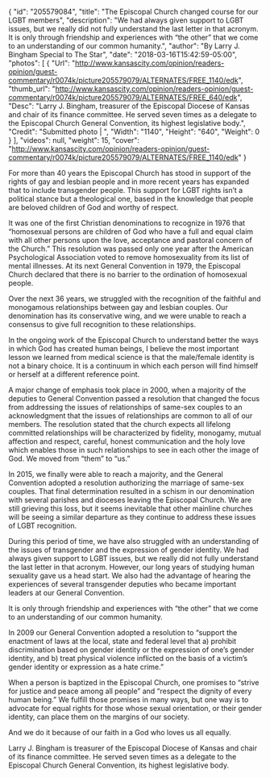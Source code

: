 {
  "id": "205579084",
  "title": "The Episcopal Church changed course for our LGBT members",
  "description": "We had always given support to LGBT issues, but we really did not fully understand the last letter in that acronym. It is only through friendship and experiences with “the other” that we come to an understanding of our common humanity.",
  "author": "By Larry J. Bingham Special to The Star",
  "date": "2018-03-16T15:42:59-05:00",
  "photos": [
    {
      "Url": "http://www.kansascity.com/opinion/readers-opinion/guest-commentary/r0074k/picture205579079/ALTERNATES/FREE_1140/edk",
      "thumb_url": "http://www.kansascity.com/opinion/readers-opinion/guest-commentary/r0074k/picture205579079/ALTERNATES/FREE_640/edk",
      "Desc": "Larry J. Bingham, treasurer of the Episcopal Diocese of Kansas and chair of its finance committee. He served seven times as a delegate to the Episcopal Church General Convention, its highest legislative body.",
      "Credit": "Submitted photo | ",
      "Width": "1140",
      "Height": "640",
      "Weight": 0
    }
  ],
  "videos": null,
  "weight": 15,
  "cover": "http://www.kansascity.com/opinion/readers-opinion/guest-commentary/r0074k/picture205579079/ALTERNATES/FREE_1140/edk"
}

<p>For more than 40 years the Episcopal Church has stood in support of the rights of gay and lesbian people and in more recent years has expanded that to include transgender people. This support for LGBT rights isn’t a political stance but a theological one, based in the knowledge that people are beloved children of God and worthy of respect.</p><div class="ng_z_idx_alfa"><p>It was one of the first Christian denominations to recognize in 1976 that “homosexual persons are children of God who have a full and equal claim with all other persons upon the love, acceptance and pastoral concern of the Church.” This resolution was passed only one year after the American Psychological Association voted to remove homosexuality from its list of mental illnesses. At its next General Convention in 1979, the Episcopal Church declared that there is no barrier to the ordination of homosexual people.</p> </div><p>Over the next 36 years, we struggled with the recognition of the faithful and monogamous relationships between gay and lesbian couples. Our denomination has its conservative wing, and we were unable to reach a consensus to give full recognition to these relationships.</p><p>In the ongoing work of the Episcopal Church to understand better the ways in which God has created human beings, I believe the most important lesson we learned from medical science is that the male/female identity is not a binary choice. It is a continuum in which each person will find himself or herself at a different reference point. </p><p>A major change of emphasis took place in 2000, when a majority of the deputies to General Convention passed a resolution that changed the focus from addressing the issues of relationships of same-sex couples to an acknowledgment that the issues of relationships are common to all of our members. The resolution stated that the church expects all lifelong committed relationships will be characterized by fidelity, monogamy, mutual affection and respect, careful, honest communication and the holy love which enables those in such relationships to see in each other the image of God. We moved from “them” to “us.”</p><p>In 2015, we finally were able to reach a majority, and the General Convention adopted a resolution authorizing the marriage of same-sex couples. That final determination resulted in a schism in our denomination with several parishes and dioceses leaving the Episcopal Church. We are still grieving this loss, but it seems inevitable that other mainline churches will be seeing a similar departure as they continue to address these issues of LGBT recognition.</p><div class="ng_z_idx_alfa"><p>During this period of time, we have also struggled with an understanding of the issues of transgender and the expression of gender identity. We had always given support to LGBT issues, but we really did not fully understand the last letter in that acronym. However, our long years of studying human sexuality gave us a head start. We also had the advantage of hearing the experiences of several transgender deputies who became important leaders at our General Convention.</p> </div><p>It is only through friendship and experiences with “the other” that we come to an understanding of our common humanity.</p><p>In 2009 our General Convention adopted a resolution to “support the enactment of laws at the local, state and federal level that a) prohibit discrimination based on gender identity or the expression of one’s gender identity, and b) treat physical violence inflicted on the basis of a victim’s gender identity or expression as a hate crime.”</p><div class="ng_z_idx_alfa"><p>When a person is baptized in the Episcopal Church, one promises to “strive for justice and peace among all people” and “respect the dignity of every human being.” We fulfill those promises in many ways, but one way is to advocate for equal rights for those whose sexual orientation, or their gender identity, can place them on the margins of our society.</p> </div><p>And we do it because of our faith in a God who loves us all equally.</p><div class="ng_endnote_contrib"><p>Larry J. Bingham is treasurer of the Episcopal Diocese of Kansas and chair of its finance committee. He served seven times as a delegate to the Episcopal Church General Convention, its highest legislative body.</p> </div>

